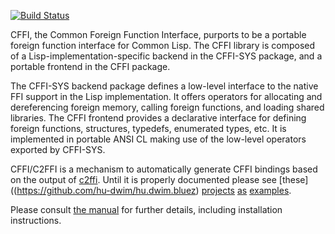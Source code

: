 [![Build Status](https://travis-ci.org/cffi/cffi.svg?branch=master)](https://travis-ci.org/cffi/cffi)

CFFI, the Common Foreign Function Interface, purports to be a portable
foreign function interface for Common Lisp. The CFFI library is
composed of a Lisp-implementation-specific backend in the CFFI-SYS
package, and a portable frontend in the CFFI package.

The CFFI-SYS backend package defines a low-level interface to the
native FFI support in the Lisp implementation. It offers operators for
allocating and dereferencing foreign memory, calling foreign
functions, and loading shared libraries. The CFFI frontend provides a
declarative interface for defining foreign functions, structures,
typedefs, enumerated types, etc. It is implemented in portable ANSI CL
making use of the low-level operators exported by CFFI-SYS.

CFFI/C2FFI is a mechanism to automatically generate CFFI bindings
based on the output of [c2ffi][2]. Until it is properly documented
please see [these]((https://github.com/hu-dwim/hu.dwim.bluez)
[projects](https://github.com/hu-dwim/hu.dwim.zlib)
[as](https://github.com/hu-dwim/hu.dwim.sdl)
[examples](https://github.com/attila-lendvai/hu.dwim.mosquitto).

Please consult [the manual][1] for further details, including
installation instructions.

[1]: http://common-lisp.net/project/cffi/manual/html_node/
[2]: https://github.com/rpav/c2ffi
